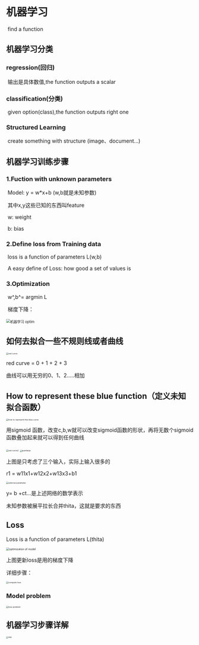 # 机器学习

​		find a function 

## 	机器学习分类

### 		regression(回归) 

​			输出是具体数值,the function outputs a scalar

### 		classification(分类)

​			given option(class),the function outputs right one

### 		Structured Learning

​			create something with structure (image、document...)

## 	机器学习训练步骤

### 		1.Fuction with unknown parameters

​			 Model: y = w*x+b (w,b就是未知参数)

​			其中x,y这些已知的东西叫feature

​			w: weight

​			b: bias

### 		2.Define loss from Training data

​			loss is a function of parameters L(w,b)

​			A easy define of Loss: how good a set of values is 

### 		3.Optimization 

​			w^,b^= argmin L

​			梯度下降： 

​			<img src="../../picture/%E6%9C%BA%E5%99%A8%E5%AD%A6%E4%B9%A0%20optim.png" alt="机器学习 optim" style="zoom:67%;" />



## 如何去拟合一些不规则线或者曲线

<img src="../../picture/red%20curve.png" alt="red curve" style="zoom:38%;" />

red curve = 0 + 1 + 2 + 3



曲线可以用无穷的0、1、2.....相加



## How to represent these blue function（定义未知拟合函数）

<img src="../../picture/how%20to%20represent%20this%20blue%20curve.png" alt="how to represent this blue curve" style="zoom:38%;" />

用sigmoid 函数，改变c,b,w就可以改变sigmoid函数的形状，再将无数个sigmoid函数叠加起来就可以得到任何曲线

<img src="../../picture/red%20curve2.png" alt="red curve2" style="zoom:38%;" />





<img src="../../picture/quanlianjie.png" alt="quanlianjie" style="zoom:33%;" />

上图是只考虑了三个输入，实际上输入很多的

r1 = w11x1+w12x2+w13x3+b1



<img src="../../picture/unknow%20parameter.png" alt="unknow parameter" style="zoom:38%;" />

 y= b +ct...是上述网络的数学表示

未知参数被展平拉长合并thita，这就是要求的东西

## Loss

Loss is a function of parameters L(thita)

<img src="../../picture/optimization%20of%20model.png" alt="optimization of model" style="zoom:50%;" />

上图更新loss是用的梯度下降

详细步骤：

<img src="../../picture/compute%20loss.png" alt="compute loss" style="zoom:38%;" />

### Model problem

<img src="../../picture/loss%20problem.png" alt="loss problem" style="zoom:38%;" />







## 机器学习步骤详解



<img src="../../picture/step.png" alt="step" style="zoom:33%;" />







 